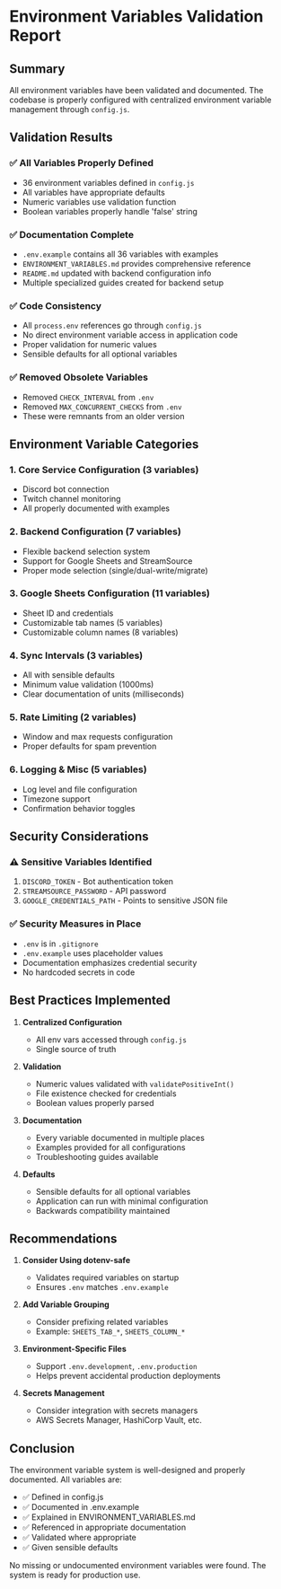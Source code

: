# Environment Variables Validation Report

## Summary

All environment variables have been validated and documented. The codebase is properly configured with centralized environment variable management through `config.js`.

## Validation Results

### ✅ All Variables Properly Defined
- 36 environment variables defined in `config.js`
- All variables have appropriate defaults
- Numeric variables use validation function
- Boolean variables properly handle 'false' string

### ✅ Documentation Complete
- `.env.example` contains all 36 variables with examples
- `ENVIRONMENT_VARIABLES.md` provides comprehensive reference
- `README.md` updated with backend configuration info
- Multiple specialized guides created for backend setup

### ✅ Code Consistency
- All `process.env` references go through `config.js`
- No direct environment variable access in application code
- Proper validation for numeric values
- Sensible defaults for all optional variables

### ✅ Removed Obsolete Variables
- Removed `CHECK_INTERVAL` from `.env`
- Removed `MAX_CONCURRENT_CHECKS` from `.env`
- These were remnants from an older version

## Environment Variable Categories

### 1. Core Service Configuration (3 variables)
- Discord bot connection
- Twitch channel monitoring
- All properly documented with examples

### 2. Backend Configuration (7 variables)
- Flexible backend selection system
- Support for Google Sheets and StreamSource
- Proper mode selection (single/dual-write/migrate)

### 3. Google Sheets Configuration (11 variables)
- Sheet ID and credentials
- Customizable tab names (5 variables)
- Customizable column names (8 variables)

### 4. Sync Intervals (3 variables)
- All with sensible defaults
- Minimum value validation (1000ms)
- Clear documentation of units (milliseconds)

### 5. Rate Limiting (2 variables)
- Window and max requests configuration
- Proper defaults for spam prevention

### 6. Logging & Misc (5 variables)
- Log level and file configuration
- Timezone support
- Confirmation behavior toggles

## Security Considerations

### ⚠️ Sensitive Variables Identified
1. `DISCORD_TOKEN` - Bot authentication token
2. `STREAMSOURCE_PASSWORD` - API password
3. `GOOGLE_CREDENTIALS_PATH` - Points to sensitive JSON file

### ✅ Security Measures in Place
- `.env` is in `.gitignore`
- `.env.example` uses placeholder values
- Documentation emphasizes credential security
- No hardcoded secrets in code

## Best Practices Implemented

1. **Centralized Configuration**
   - All env vars accessed through `config.js`
   - Single source of truth

2. **Validation**
   - Numeric values validated with `validatePositiveInt()`
   - File existence checked for credentials
   - Boolean values properly parsed

3. **Documentation**
   - Every variable documented in multiple places
   - Examples provided for all configurations
   - Troubleshooting guides available

4. **Defaults**
   - Sensible defaults for all optional variables
   - Application can run with minimal configuration
   - Backwards compatibility maintained

## Recommendations

1. **Consider Using dotenv-safe**
   - Validates required variables on startup
   - Ensures `.env` matches `.env.example`

2. **Add Variable Grouping**
   - Consider prefixing related variables
   - Example: `SHEETS_TAB_*`, `SHEETS_COLUMN_*`

3. **Environment-Specific Files**
   - Support `.env.development`, `.env.production`
   - Helps prevent accidental production deployments

4. **Secrets Management**
   - Consider integration with secrets managers
   - AWS Secrets Manager, HashiCorp Vault, etc.

## Conclusion

The environment variable system is well-designed and properly documented. All variables are:
- ✅ Defined in config.js
- ✅ Documented in .env.example
- ✅ Explained in ENVIRONMENT_VARIABLES.md
- ✅ Referenced in appropriate documentation
- ✅ Validated where appropriate
- ✅ Given sensible defaults

No missing or undocumented environment variables were found. The system is ready for production use.